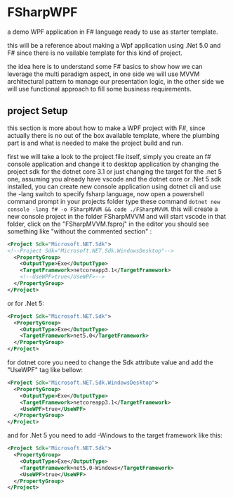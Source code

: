 # FSharpWPF

a demo WPF application in F# language ready to use as starter template.

this will be a reference about making a Wpf application using .Net 5.0 and F# since there is no vailable template for this kind of project.

the idea here is to understand some F# basics to show how we can leverage the multi paradigm aspect, in one side we will use MVVM architectural pattern to manage our presentation logic, in the other side we will use functional approach to fill some business requirements.

## project Setup

this section is more about how to make a WPF project with F#, since actually there is no out of the box available template, where the plumbing part is and what is needed to make the project build and run.

first we will take a look to the project file itself, simply you create an f# console application and change it to desktop application by changing the project sdk for the dotnet core 3.1 or just changing the target for the .net 5 one, assuming you already have vscode and the dotnet core or .Net 5 sdk installed, you can create new console application using dotnet cli and use the -lang switch to specify fsharp language, now open a powershell command prompt in your projects folder type these command `dotnet new console -lang f# -o FSharpMVVM && code ./FSharpMVVM`.
this will create a new console project in the folder FSharpMVVM and will start vscode in that folder, click on the "FSharpMVVM.fsproj" in the editor you should see something like  "without the commented section" :

```xml
<Project Sdk="Microsoft.NET.Sdk">
<!--Project Sdk="Microsoft.NET.Sdk.WindowsDesktop"-->
  <PropertyGroup>
    <OutputType>Exe</OutputType>
    <TargetFramework>netcoreapp3.1</TargetFramework>
    <!--UseWPF>true</UseWPF>-->
  </PropertyGroup>
</Project>
```

or for .Net 5:
```xml
<Project Sdk="Microsoft.NET.Sdk">
  <PropertyGroup>
    <OutputType>Exe</OutputType>
    <TargetFramework>net5.0</TargetFramework>
  </PropertyGroup>
</Project>

```
for dotnet core you need to change the Sdk attribute value and add the "UseWPF" tag like bellow:

```xml
<Project Sdk="Microsoft.NET.Sdk.WindowsDesktop"> 
  <PropertyGroup>
    <OutputType>Exe</OutputType>
    <TargetFramework>netcoreapp3.1</TargetFramework>
    <UseWPF>true</UseWPF>
  </PropertyGroup>
</Project>
```

and for .Net 5 you need to add -Windows to the target framework like this:

```xml
<Project Sdk="Microsoft.NET.Sdk">
  <PropertyGroup>
    <OutputType>Exe</OutputType>
    <TargetFramework>net5.0-Windows</TargetFramework>
    <UseWPF>true</UseWPF>
  </PropertyGroup>
</Project>
```

